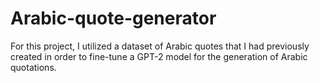 # Arabic-quote-generator
For this project, I utilized a dataset of Arabic quotes that I had previously created in order to fine-tune a GPT-2 model for the generation of Arabic quotations.
